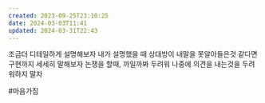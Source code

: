 ```yaml
---
created: 2023-09-25T23:10:25
date: 2024-03-03T11:41
updated: 2024-03-31T22:43
---
```

조금더 디테일하게 설명해보자
내가 설명했을 때 상대방이 내말을 못알아들은것 같다면 구현까지 세세히 말해보자
논쟁을 할때, 까일까봐 두려워 나중에 의견을 내는것을 두려워하지 말자

#마음가짐
